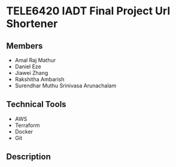 # TELE6420 IADT Final Project Url Shortener
## Members
- Amal Raj Mathur
- Daniel Eze
- Jiawei Zhang
- Rakshitha Ambarish
- Surendhar Muthu Srinivasa Arunachalam
## Technical Tools
- AWS
- Terraform
- Docker
- Git
## Description